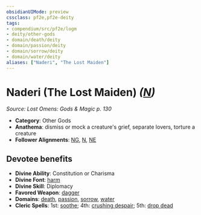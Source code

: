 ```yaml
---
obsidianUIMode: preview
cssclass: pf2e,pf2e-deity
tags:
- compendium/src/pf2e/logm
- deity/other-gods
- domain/death/deity
- domain/passion/deity
- domain/sorrow/deity
- domain/water/deity
aliases: ["Naderi", "The Lost Maiden"]
---
```

# Naderi (The Lost Maiden) *([N](../../../rules/traits/neutral-b1.md))*  
*Source: Lost Omens: Gods & Magic p. 130*  

- **Category**: Other Gods
- **Anathema**: dismiss or mock a creature's grief, separate lovers, torture a creature
- **Follower Alignments**: [NG](../../../rules/traits/neutral-good-b1.md), [N](../../../rules/traits/neutral-b1.md), [NE](../../../rules/traits/neutral-evil-b1.md)

## Devotee benefits

- **Divine Ability**: Constitution or Charisma
- **Divine Font**: [harm](../../spells/harm.md)
- **Divine Skill**: Diplomacy
- **Favored Weapon**: [dagger](../../equipment/items/dagger.md)
- **Domains**: [death](../domains.md#Death), [passion](../domains.md#Passion), [sorrow](../domains.md#Sorrow), [water](../domains.md#Water)
- **Cleric Spells**: 1st: [soothe](../../spells/soothe.md); 4th: [crushing despair](../../spells/crushing-despair.md); 5th: [drop dead](../../spells/drop-dead.md)